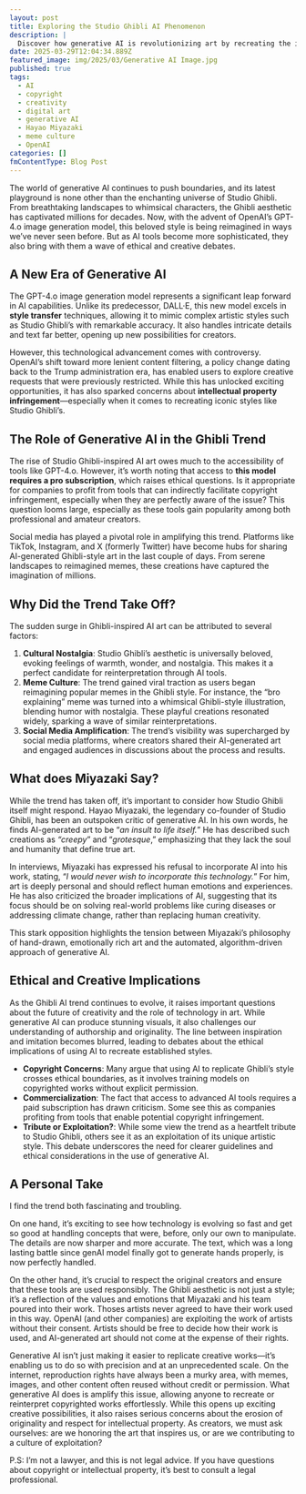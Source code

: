 ```yaml
---
layout: post
title: Exploring the Studio Ghibli AI Phenomenon
description: |
  Discover how generative AI is revolutionizing art by recreating the iconic style of Studio Ghibli. Analysis of viral trends on social media, ethical implications, and critiques from Hayao Miyazaki himself. A personal look at the impact of AI on creativity and copyright, between innovation and controversies.
date: 2025-03-29T12:04:34.889Z
featured_image: img/2025/03/Generative AI Image.jpg
published: true
tags:
  - AI
  - copyright
  - creativity
  - digital art
  - generative AI
  - Hayao Miyazaki
  - meme culture
  - OpenAI
categories: []
fmContentType: Blog Post
---
```

The world of generative AI continues to push boundaries, and its latest playground is none other than the enchanting universe of Studio Ghibli. From breathtaking landscapes to whimsical characters, the Ghibli aesthetic has captivated millions for decades. Now, with the advent of OpenAI’s GPT-4.o image generation model, this beloved style is being reimagined in ways we’ve never seen before. But as AI tools become more sophisticated, they also bring with them a wave of ethical and creative debates.

## A New Era of Generative AI

The GPT-4.o image generation model represents a significant leap forward in AI capabilities. Unlike its predecessor, DALL·E, this new model excels in **style transfer** techniques, allowing it to mimic complex artistic styles such as Studio Ghibli’s with remarkable accuracy. It also handles intricate details and text far better, opening up new possibilities for creators.

However, this technological advancement comes with controversy. OpenAI’s shift toward more lenient content filtering, a policy change dating back to the Trump administration era, has enabled users to explore creative requests that were previously restricted. While this has unlocked exciting opportunities, it has also sparked concerns about **intellectual property infringement**—especially when it comes to recreating iconic styles like Studio Ghibli’s.

## The Role of Generative AI in the Ghibli Trend

The rise of Studio Ghibli-inspired AI art owes much to the accessibility of tools like GPT-4.o. However, it’s worth noting that access to **this model requires a pro subscription**, which raises ethical questions. Is it appropriate for companies to profit from tools that can indirectly facilitate copyright infringement, especially when they are perfectly aware of the issue? This question looms large, especially as these tools gain popularity among both professional and amateur creators.

Social media has played a pivotal role in amplifying this trend. Platforms like TikTok, Instagram, and X (formerly Twitter) have become hubs for sharing AI-generated Ghibli-style art in the last couple of days. From serene landscapes to reimagined memes, these creations have captured the imagination of millions.

## Why Did the Trend Take Off?

The sudden surge in Ghibli-inspired AI art can be attributed to several factors:

1. **Cultural Nostalgia**: Studio Ghibli’s aesthetic is universally beloved, evoking feelings of warmth, wonder, and nostalgia. This makes it a perfect candidate for reinterpretation through AI tools.
2. **Meme Culture**: The trend gained viral traction as users began reimagining popular memes in the Ghibli style. For instance, the “bro explaining” meme was turned into a whimsical Ghibli-style illustration, blending humor with nostalgia. These playful creations resonated widely, sparking a wave of similar reinterpretations.
3. **Social Media Amplification**: The trend’s visibility was supercharged by social media platforms, where creators shared their AI-generated art and engaged audiences in discussions about the process and results.

## What does Miyazaki Say?

While the trend has taken off, it’s important to consider how Studio Ghibli itself might respond. Hayao Miyazaki, the legendary co-founder of Studio Ghibli, has been an outspoken critic of generative AI. In his own words, he finds AI-generated art to be “*an insult to life itself.*” He has described such creations as *“creepy*” and “*grotesque*,” emphasizing that they lack the soul and humanity that define true art.

In interviews, Miyazaki has expressed his refusal to incorporate AI into his work, stating, “*I would never wish to incorporate this technology.*” For him, art is deeply personal and should reflect human emotions and experiences. He has also criticized the broader implications of AI, suggesting that its focus should be on solving real-world problems like curing diseases or addressing climate change, rather than replacing human creativity.

This stark opposition highlights the tension between Miyazaki’s philosophy of hand-drawn, emotionally rich art and the automated, algorithm-driven approach of generative AI.

## Ethical and Creative Implications

As the Ghibli AI trend continues to evolve, it raises important questions about the future of creativity and the role of technology in art. While generative AI can produce stunning visuals, it also challenges our understanding of authorship and originality. The line between inspiration and imitation becomes blurred, leading to debates about the ethical implications of using AI to recreate established styles.

* **Copyright Concerns**: Many argue that using AI to replicate Ghibli’s style crosses ethical boundaries, as it involves training models on copyrighted works without explicit permission.
* **Commercialization**: The fact that access to advanced AI tools requires a paid subscription has drawn criticism. Some see this as companies profiting from tools that enable potential copyright infringement.
* **Tribute or Exploitation?**: While some view the trend as a heartfelt tribute to Studio Ghibli, others see it as an exploitation of its unique artistic style. This debate underscores the need for clearer guidelines and ethical considerations in the use of generative AI.

## A Personal Take

I find the trend both fascinating and troubling.

On one hand, it’s exciting to see how technology is evolving so fast and get so good at handling concepts that were, before, only our own to manipulate. The details are now sharper and more accurate. The text, which was a long lasting battle since genAI model finally got to generate hands properly, is now perfectly handled.

On the other hand, it’s crucial to respect the original creators and ensure that these tools are used responsibly. The Ghibli aesthetic is not just a style; it’s a reflection of the values and emotions that Miyazaki and his team poured into their work. Thoses artists never agreed to have their work used in this way. OpenAI (and other companies) are exploiting the work of artists without their consent. Artists should be free to decide how their work is used, and AI-generated art should not come at the expense of their rights.

Generative AI isn’t just making it easier to replicate creative works—it’s enabling us to do so with precision and at an unprecedented scale. On the internet, reproduction rights have always been a murky area, with memes, images, and other content often reused without credit or permission. What generative AI does is amplify this issue, allowing anyone to recreate or reinterpret copyrighted works effortlessly. While this opens up exciting creative possibilities, it also raises serious concerns about the erosion of originality and respect for intellectual property. As creators, we must ask ourselves: are we honoring the art that inspires us, or are we contributing to a culture of exploitation?

P.S: I’m not a lawyer, and this is not legal advice. If you have questions about copyright or intellectual property, it’s best to consult a legal professional.
